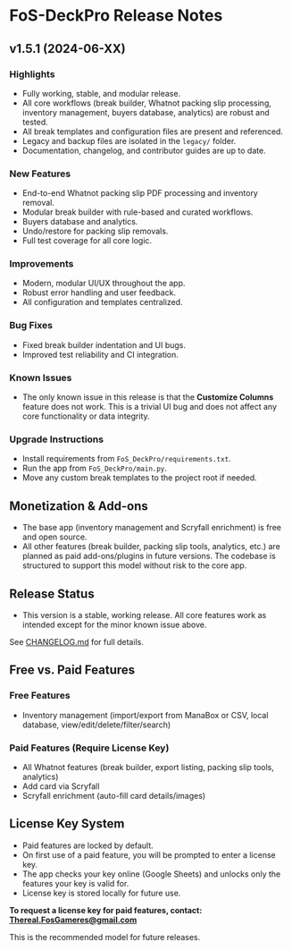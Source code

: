 # FoS-DeckPro Release Notes

## v1.5.1 (2024-06-XX)

### Highlights
- Fully working, stable, and modular release.
- All core workflows (break builder, Whatnot packing slip processing, inventory management, buyers database, analytics) are robust and tested.
- All break templates and configuration files are present and referenced.
- Legacy and backup files are isolated in the `legacy/` folder.
- Documentation, changelog, and contributor guides are up to date.

### New Features
- End-to-end Whatnot packing slip PDF processing and inventory removal.
- Modular break builder with rule-based and curated workflows.
- Buyers database and analytics.
- Undo/restore for packing slip removals.
- Full test coverage for all core logic.

### Improvements
- Modern, modular UI/UX throughout the app.
- Robust error handling and user feedback.
- All configuration and templates centralized.

### Bug Fixes
- Fixed break builder indentation and UI bugs.
- Improved test reliability and CI integration.

### Known Issues
- The only known issue in this release is that the **Customize Columns** feature does not work. This is a trivial UI bug and does not affect any core functionality or data integrity.

### Upgrade Instructions
- Install requirements from `FoS_DeckPro/requirements.txt`.
- Run the app from `FoS_DeckPro/main.py`.
- Move any custom break templates to the project root if needed.

## Monetization & Add-ons

- The base app (inventory management and Scryfall enrichment) is free and open source.
- All other features (break builder, packing slip tools, analytics, etc.) are planned as paid add-ons/plugins in future versions. The codebase is structured to support this model without risk to the core app.

## Release Status

- This version is a stable, working release. All core features work as intended except for the minor known issue above.

See [CHANGELOG.md](CHANGELOG.md) for full details.

## Free vs. Paid Features

### Free Features
- Inventory management (import/export from ManaBox or CSV, local database, view/edit/delete/filter/search)

### Paid Features (Require License Key)
- All Whatnot features (break builder, export listing, packing slip tools, analytics)
- Add card via Scryfall
- Scryfall enrichment (auto-fill card details/images)

## License Key System
- Paid features are locked by default.
- On first use of a paid feature, you will be prompted to enter a license key.
- The app checks your key online (Google Sheets) and unlocks only the features your key is valid for.
- License key is stored locally for future use.

**To request a license key for paid features, contact: Thereal.FosGameres@gmail.com**

This is the recommended model for future releases. 